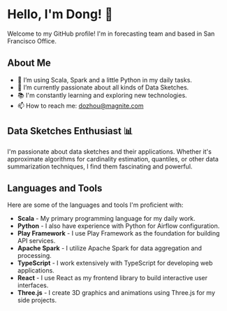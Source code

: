 # Hello, I'm Dong! 👋

Welcome to my GitHub profile! I'm in forecasting team and based in San Francisco Office.

## About Me

- 👀 I’m using Scala, Spark and a little Python in my daily tasks.
- 🌱 I’m currently passionate about all kinds of Data Sketches.
- 📚 I'm constantly learning and exploring new technologies.
- 📫 How to reach me: dozhou@magnite.com

## Data Sketches Enthusiast 📊

I'm passionate about data sketches and their applications. Whether it's approximate algorithms for cardinality estimation, quantiles, or other data summarization techniques, I find them fascinating and powerful.

## Languages and Tools

Here are some of the languages and tools I'm proficient with:

- **Scala** - My primary programming language for my daily work.
- **Python** - I also have experience with Python for Airflow configuration.
- **Play Framework** - I use Play Framework as the foundation for building API services.
- **Apache Spark** - I utilize Apache Spark for data aggregation and processing.
- **TypeScript** - I work extensively with TypeScript for developing web applications.
- **React** - I use React as my frontend library to build interactive user interfaces.
- **Three.js** - I create 3D graphics and animations using Three.js for my side projects.

<!---
alchemist-dong/alchemist-dong is a ✨ special ✨ repository because its `README.md` (this file) appears on your GitHub profile.
You can click the Preview link to take a look at your changes.
--->
